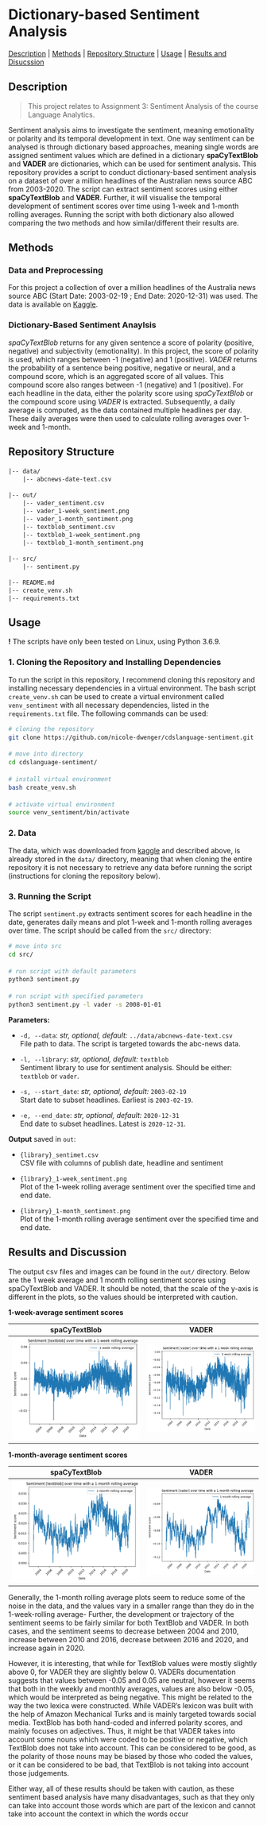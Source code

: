 # Dictionary-based Sentiment Analysis

[Description](#description) | [Methods](#methods) | [Repository Structure](#repository-structure) | [Usage](#usage) | [Results and Disucssion](#results-and-discussion)

## Description
> This project relates to Assignment 3: Sentiment Analysis of the course Language Analytics.

Sentiment analysis aims to investigate the sentiment, meaning emotionality or polarity and its temporal development in text. One way sentiment can be analysed is through dictionary based approaches, meaning single words are assigned sentiment values which are defined in a dictionary **spaCyTextBlob** and **VADER** are dictionaries, which can be used for sentiment analysis. 
This repository provides a script to conduct dictionary-based sentiment analysis on a dataset of over a million headlines of the Australian news source ABC from 2003-2020. The script can extract sentiment scores using either **spaCyTextBlob** and **VADER**. Further, it will visualise the temporal development of sentiment scores over time using 1-week and 1-month rolling averages. Running the script with both dictionary also allowed comparing the two methods and how similar/different their results are.


## Methods

### Data and Preprocessing
For this project a collection of over a million headlines of the Australia news source ABC (Start Date: 2003-02-19 ; End Date: 2020-12-31) was used. The data is available on [Kaggle](https://www.kaggle.com/therohk/million-headlines).

### Dictionary-Based Sentiment Anaylsis
*spaCyTextBlob* returns for any given sentence a score of polarity (positive, negative) and subjectivity (emotionality). In this project, the score of polarity is used, which ranges between -1 (negative) and 1 (positive). *VADER* returns the probability of a sentence being positive, negative or neural, and a compound score, which is an aggregated score of all values. This compound score also ranges between -1 (negative) and 1 (positive). For each headline in the data, either the polarity score using *spaCyTextBlob* or the compound score using *VADER* is extracted. Subsequently, a daily average is computed, as the data contained multiple headlines per day. These daily averages were then used to calculate rolling averages over 1-week and 1-month.


## Repository Structure
```
|-- data/
    |-- abcnews-date-text.csv
    
|-- out/ 
    |-- vader_sentiment.csv
    |-- vader_1-week_sentiment.png
    |-- vader_1-month_sentiment.png
    |-- textblob_sentiment.csv
    |-- textblob_1-week_sentiment.png
    |-- textblob_1-month_sentiment.png

|-- src/
    |-- sentiment.py
    
|-- README.md
|-- create_venv.sh
|-- requirements.txt

```

## Usage
**!** The scripts have only been tested on Linux, using Python 3.6.9. 

### 1. Cloning the Repository and Installing Dependencies
To run the script in this repository, I recommend cloning this repository and installing necessary dependencies in a virtual environment. The bash script `create_venv.sh` can be used to create a virtual environment called `venv_sentiment` with all necessary dependencies, listed in the `requirements.txt` file. The following commands can be used:

```bash
# cloning the repository
git clone https://github.com/nicole-dwenger/cdslanguage-sentiment.git

# move into directory
cd cdslanguage-sentiment/

# install virtual environment
bash create_venv.sh

# activate virtual environment 
source venv_sentiment/bin/activate
```

### 2. Data
The data, which was downloaded from [kaggle](https://www.kaggle.com/therohk/million-headlines) and described above, is already stored in the `data/` directory, meaning that when cloning the entire repository it is not necessary to retrieve any data before running the script (instructions for cloning the repository below). 


### 3. Running the Script 
The script `sentiment.py` extracts sentiment scores for each headline in the date, generates daily means and plot 1-week and 1-month rolling averages over time. The script should be called from the `src/` directory: 

```bash
# move into src 
cd src/

# run script with default parameters
python3 sentiment.py

# run script with specified parameters
python3 sentiment.py -l vader -s 2008-01-01

```

__Parameters:__

- `-d, --data`: *str, optional, default:* `../data/abcnews-date-text.csv`\
    File path to data. The script is targeted towards the abc-news data.
    
- `-l, --library`: *str, optional, default:* `textblob`\
   Sentiment library to use for sentiment analysis. Should be either: `textblob` or `vader`. 

- `-s, --start_date`: *str, optional, default:* `2003-02-19`\
  Start date to subset headlines. Earliest is `2003-02-19`.
  
- `-e, --end_date`: *str, optional, default:* `2020-12-31`\
  End date to subset headlines. Latest is `2020-12-31`.


__Output__ saved in `out`: 

- `{library}_sentimet.csv`\
  CSV file with columns of publish date, headline and sentiment 
  
- `{library}_1-week_sentiment.png`\
  Plot of the 1-week rolling average sentiment over the specified time and end date. 
  
- `{library}_1-month_sentiment.png`\
  Plot of the 1-month rolling average sentiment over the specified time and end date.
  

## Results and Discussion

The output csv files and images can be found in the `out/` directory. Below are the 1 week average and 1 month rolling sentiment scores using spaCyTextBlob and VADER. It should be noted, that the scale of the y-axis is different in the plots, so the values should be interpreted with caution. 

__1-week-average sentiment scores__

spaCyTextBlob             |  VADER
:-------------------------:|:-------------------------:
![](https://github.com/nicole-dwenger/cdslanguage-sentiment/blob/master/out/textblob_1-week_sentiment.png)  |  ![](https://github.com/nicole-dwenger/cdslanguage-sentiment/blob/master/out/vader_1-week_sentiment.png)


__1-month-average sentiment scores__

spaCyTextBlob             |  VADER
:-------------------------:|:-------------------------:
![](https://github.com/nicole-dwenger/cdslanguage-sentiment/blob/master/out/textblob_1-month_sentiment.png)  |  ![](https://github.com/nicole-dwenger/cdslanguage-sentiment/blob/master/out/vader_1-month_sentiment.png)


Generally, the 1-month rolling average plots seem to reduce some of the noise in the data, and the values vary in a smaller range than they do in the 1-week-rolling average-
Further, the development or trajectory of the sentiment seems to be fairly similar for both TextBlob and VADER. In both cases, and the sentiment seems to decrease between 2004 and 2010, increase between 2010 and 2016, decrease between 2016 and 2020, and increase again in 2020. 

However, it is interesting, that while for TextBlob values were mostly slightly above 0, for VADER they are slightly below 0. VADERs documentation suggests that values between -0.05 and 0.05 are neutral, however it seems that both in the weekly and monthly averages, values are also below -0.05, which would be interpreted as being negative. This might be related to the way the two lexica were constructed. While VADER’s lexicon was built with the help of Amazon Mechanical Turks and is mainly targeted towards social media. TextBlob has both hand-coded and inferred polarity scores, and mainly focuses on adjectives. Thus, it might be that VADER takes into account some nouns which were coded to be positive or negative, which TextBlob does not take into account. This can be considered to be good, as the polarity of those nouns may be biased by those who coded the values, or it can be considered to be bad, that TextBlob is not taking into account those judgements. 

Either way, all of these results should be taken with caution, as these sentiment based analysis have many disadvantages, such as that they only can take into account those words which are part of the lexicon and cannot take into account the context in which the words occur

